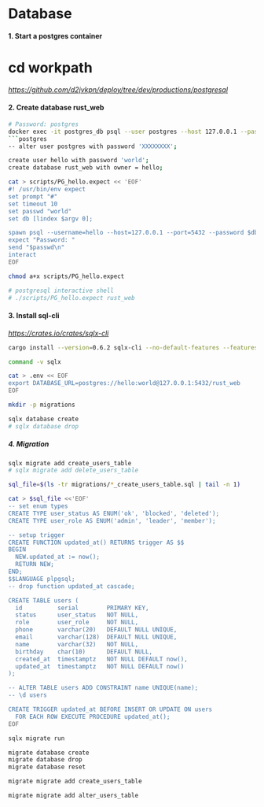 # Database

#### 1. Start a postgres container
# cd workpath
*https://github.com/d2jvkpn/deploy/tree/dev/productions/postgresql*

#### 2. Create database rust_web
```bash
# Password: postgres
docker exec -it postgres_db psql --user postgres --host 127.0.0.1 --password
```postgres
-- alter user postgres with password 'XXXXXXXX';

create user hello with password 'world';
create database rust_web with owner = hello;

cat > scripts/PG_hello.expect << 'EOF'
#! /usr/bin/env expect
set prompt "#"
set timeout 10
set passwd "world"
set db [lindex $argv 0];

spawn psql --username=hello --host=127.0.0.1 --port=5432 --password $db
expect "Password: "
send "$passwd\n"
interact
EOF

chmod a+x scripts/PG_hello.expect

# postgresql interactive shell
# ./scripts/PG_hello.expect rust_web
```

#### 3. Install sql-cli
*https://crates.io/crates/sqlx-cli*
```bash
cargo install --version=0.6.2 sqlx-cli --no-default-features --features native-tls,postgres

command -v sqlx

cat > .env << EOF
export DATABASE_URL=postgres://hello:world@127.0.0.1:5432/rust_web
EOF

mkdir -p migrations

sqlx database create
# sqlx database drop
```

##### 4. Migration
```bash
sqlx migrate add create_users_table
# sqlx migrate add delete_users_table

sql_file=$(ls -tr migrations/*_create_users_table.sql | tail -n 1)

cat > $sql_file <<'EOF'
-- set enum types
CREATE TYPE user_status AS ENUM('ok', 'blocked', 'deleted');
CREATE TYPE user_role AS ENUM('admin', 'leader', 'member');

-- setup trigger
CREATE FUNCTION updated_at() RETURNS trigger AS $$
BEGIN
  NEW.updated_at := now();
  RETURN NEW;
END;
$$LANGUAGE plpgsql;
-- drop function updated_at cascade;

CREATE TABLE users (
  id          serial        PRIMARY KEY,
  status      user_status   NOT NULL,
  role        user_role     NOT NULL,
  phone       varchar(20)   DEFAULT NULL UNIQUE,
  email       varchar(128)  DEFAULT NULL UNIQUE,
  name        varchar(32)   NOT NULL,
  birthday    char(10)      DEFAULT NULL,
  created_at  timestamptz   NOT NULL DEFAULT now(),
  updated_at  timestamptz   NOT NULL DEFAULT now()
);

-- ALTER TABLE users ADD CONSTRAINT name UNIQUE(name);
-- \d users

CREATE TRIGGER updated_at BEFORE INSERT OR UPDATE ON users
  FOR EACH ROW EXECUTE PROCEDURE updated_at();
EOF

sqlx migrate run
```

```bash
migrate database create
migrate database drop
migrate database reset

migrate migrate add create_users_table

migrate migrate add alter_users_table

```
